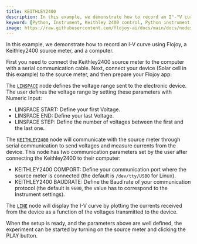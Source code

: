```yaml
---
title: KEITHLEY2400
description: In this example, we demonstrate how to record an I"-"V curve using Flojoy, a Keithley 2400 source meter, and a computer.
keyword: [Python, Instrument, Keithley 2400 control, Python instrument integration, Measurement and analysis, Python"-"based instrument control, Keithley instrument control, Enhance measurements with Python, Python"-"based measurement techniques, Streamline instrument usage, Accurate data analysis,Python integration with Keithley 2400]
image: https://raw.githubusercontent.com/flojoy-ai/docs/main/docs/nodes/INSTRUMENTS/KEITHLEY/KEITHLEY2/examples/EX1/output.jpeg
--- 
```


In this example, we demonstrate how to record an I-V curve using Flojoy, a Keithley2400 source meter, and a computer. 

First you need to connect the Keithley2400 source meter to the computer with a serial communication cable. Next, connect your device (Solar cell in this example) to the source meter, and then prepare your Flojoy app:

The [`LINSPACE`](https://github.com/flojoy-io/nodes/blob/main/GENERATORS/SIMULATIONS/LINSPACE/LINSPACE.py) node defines the voltage range sent to the electronic device. The user defines the voltage range by setting these parameters with Numeric Input:

- LINSPACE START: Define your first Voltage.
- LINSPACE END: Define your last Voltage.
- LINSPACE STEP: Define the number of voltages between the first and the last one.

The [`KEITHLEY2400`](https://github.com/flojoy-io/nodes/blob/main/INSTRUMENTS/KEITHLEY/KEITHLEY2400/KEITHLEY2400.py) node will communicate with the source meter through serial communication to send voltages and measure currents from the device. This node has two communication parameters set by the user after connecting the Keithley2400 to their computer:

- KEITHLEY2400 COMPORT: Define your communication port where the source meter is connected (the default is `/dev/tty/USBO` for Linux).
- KEITHLEY2400 BAUDRATE: Define the Baud rate of your communication protocol (the default is `9600`, the value has to correspond to the Instrument settings).

The [`LINE`](https://github.com/flojoy-io/nodes/blob/main/VISUALIZERS/PLOTLY/LINE/LINE.py) node will display the I-V curve by plotting the currents received from the device as a function of the voltages transmitted to the device.

When the setup is ready, and the parameters above are well defined, the experiment can be started by turning on the source meter and clicking the PLAY button.
